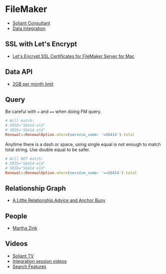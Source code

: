 # FileMaker

* [Soliant Consultant](https://www.soliantconsulting.com/filemaker)
* [Data Integration](https://www.filemaker.com/learning/custom-app-academy/205/overview.html)

## SSL with Let's Encrypt

* [Let's Encrypt SSL Certificates for FileMaker Server for Mac](https://bluefeathergroup.com/blog/lets-encrypt-ssl-certificates-for-filemaker-server-for-mac/)

## Data API

* [2GB per month limit](https://community.filemaker.com/thread/186361)

## Query

Be careful with `=` and `==` when doing FM query.

```ruby
# Will match:
# SRID="S6414-old"
# SRID="S6414 old"
Renewal::RenewalOption.where(service_code: '=S6414').total
```

Anytime there is a dash or space, using single equal is not enough to match total string. Use double equal to be safer.

```ruby
# Will NOT match:
# SRID="S6414-old"
# SRID="S6414 old"
Renewal::RenewalOption.where(service_code: '==S6414').total
```

## Relationship Graph

* [A Little Relationship Advice and Anchor Buoy](https://medium.com/filemaker/a-little-filemaker-relationship-advice-and-anchor-buoy-84e1be88e3a0)

## People

* [Martha Zink](https://twitter.com/mz123)

## Videos

* [Soliant TV](https://www.youtube.com/user/SoliantConsultingTV/videos)
* [Integration session videos](https://www.youtube.com/playlist?list=PLkvKnBkQSCeSvp0mzwQAuqSTSeJOaZv35)
* [Search Features](https://app.works/community/training-tutorials/search-features/)


